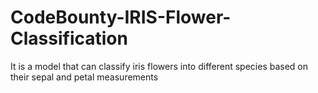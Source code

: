 # CodeBounty-IRIS-Flower-Classification
It is a model that can classify iris flowers into different species based on their sepal and petal measurements
